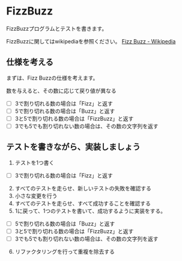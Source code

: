 # FizzBuzz

FizzBuzzプログラムとテストを書きます。

FizzBuzzに関してはwikipediaを参照ください。 [Fizz Buzz - Wikipedia](https://ja.wikipedia.org/wiki/Fizz_Buzz)

## 仕様を考える
まずは、Fizz Buzzの仕様を考えます。

数を与えると、その数に応じて戻り値が異なる

- [ ] 3で割り切れる数の場合は「Fizz」と返す
- [ ] 5で割り切れる数の場合は「Buzz」と返す
- [ ] 3と5で割り切れる数の場合は「FizzBuzz」と返す
- [ ] 3でも5でも割り切れない数の場合は、その数の文字列を返す

## テストを書きながら、実装しましょう

1. テストを1つ書く

  - [ ] 3で割り切れる数の場合は「Fizz」と返す

2. すべてのテストを走らせ、新しいテストの失敗を確認する
3. 小さな変更を行う
4. すべてのテストを走らせ、すべて成功することを確認する
5. 1に戻って、1つのテストを書いて、成功するように実装をする。

  - [ ] 5で割り切れる数の場合は「Buzz」と返す
  - [ ] 3と5で割り切れる数の場合は「FizzBuzz」と返す
  - [ ] 3でも5でも割り切れない数の場合は、その数の文字列を返す

6. リファクタリングを行って重複を除去する
